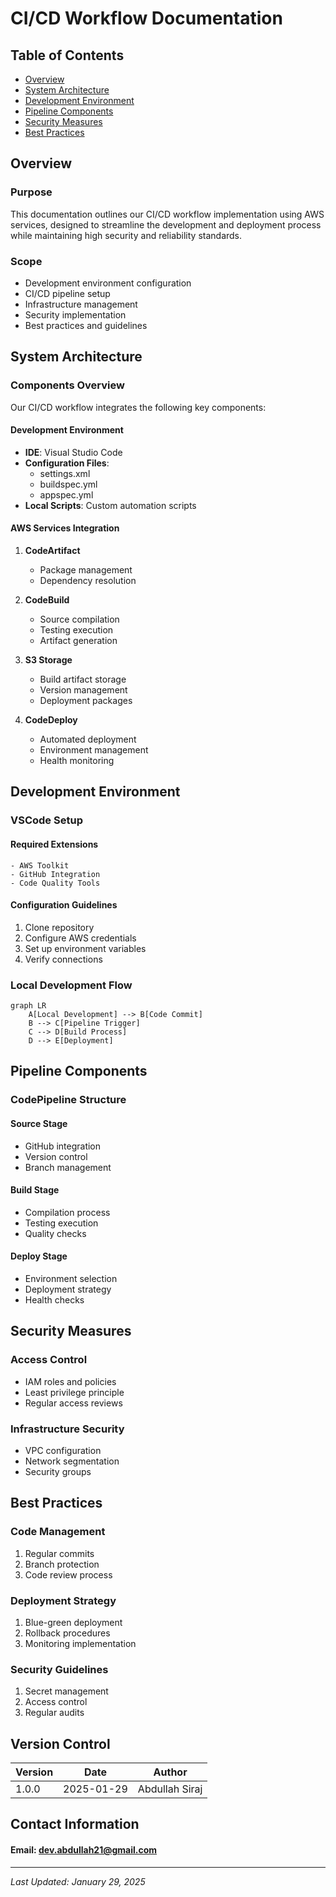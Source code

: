 # CI/CD Workflow Documentation

## Table of Contents
- [Overview](#overview)
- [System Architecture](#system-architecture)
- [Development Environment](#development-environment)
- [Pipeline Components](#pipeline-components)
- [Security Measures](#security-measures)
- [Best Practices](#best-practices)

## Overview

### Purpose
This documentation outlines our CI/CD workflow implementation using AWS services, designed to streamline the development and deployment process while maintaining high security and reliability standards.

### Scope
- Development environment configuration
- CI/CD pipeline setup
- Infrastructure management
- Security implementation
- Best practices and guidelines

## System Architecture

### Components Overview
Our CI/CD workflow integrates the following key components:

#### Development Environment
- **IDE**: Visual Studio Code
- **Configuration Files**:
  - settings.xml
  - buildspec.yml
  - appspec.yml
- **Local Scripts**: Custom automation scripts

#### AWS Services Integration
1. **CodeArtifact**
   - Package management
   - Dependency resolution

2. **CodeBuild**
   - Source compilation
   - Testing execution
   - Artifact generation

3. **S3 Storage**
   - Build artifact storage
   - Version management
   - Deployment packages

4. **CodeDeploy**
   - Automated deployment
   - Environment management
   - Health monitoring

## Development Environment

### VSCode Setup

#### Required Extensions
```plaintext
- AWS Toolkit
- GitHub Integration
- Code Quality Tools
```

#### Configuration Guidelines
1. Clone repository
2. Configure AWS credentials
3. Set up environment variables
4. Verify connections

### Local Development Flow
```mermaid
graph LR
    A[Local Development] --> B[Code Commit]
    B --> C[Pipeline Trigger]
    C --> D[Build Process]
    D --> E[Deployment]
```

## Pipeline Components

### CodePipeline Structure

#### Source Stage
- GitHub integration
- Version control
- Branch management

#### Build Stage
- Compilation process
- Testing execution
- Quality checks

#### Deploy Stage
- Environment selection
- Deployment strategy
- Health checks

## Security Measures

### Access Control
- IAM roles and policies
- Least privilege principle
- Regular access reviews

### Infrastructure Security
- VPC configuration
- Network segmentation
- Security groups

## Best Practices

### Code Management
1. Regular commits
2. Branch protection
3. Code review process

### Deployment Strategy
1. Blue-green deployment
2. Rollback procedures
3. Monitoring implementation

### Security Guidelines
1. Secret management
2. Access control
3. Regular audits

## Version Control

| Version | Date | Author |
|---------|------|---------
| 1.0.0 | 2025-01-29 | Abdullah Siraj

## Contact Information

#### Email: dev.abdullah21@gmail.com
---

*Last Updated: January 29, 2025*
